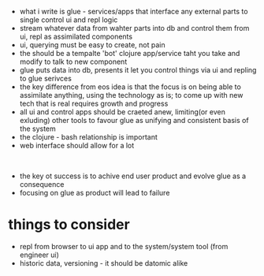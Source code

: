 
* what i write is glue - services/apps that interface any external parts to single control ui and repl logic
* stream whatever data from wahter parts into db and control them from ui, repl as assimilated components
* ui, querying must be easy to create, not pain
* the should be a tempalte 'bot' clojure app/service taht you take and modify to talk to new component
* glue puts data into db, presents it let you control things via ui and repling to glue serivces
* the key difference from eos idea is that the focus is on being able to assimilate anything, using the technology as is; 
  to come up with new tech that is real requires growth and progress
* all ui and control apps should be craeted anew, limiting(or even exluding) other tools to favour glue as 
  unifying and consistent basis of the system
* the clojure - bash relationship is important
* web interface should allow for a lot

<br />

* the key ot success is to achive end user product and evolve glue as a consequence
* focusing on glue as product will lead to failure

# things to consider

* repl from browser to ui app and to the system/system tool (from engineer ui)
* historic data, versioning - it should be datomic alike